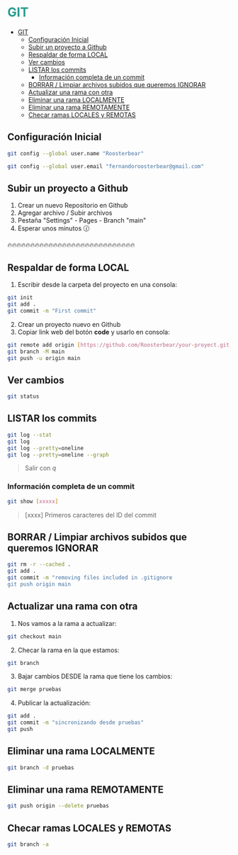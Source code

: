 <div style="color:#2a9d8f">

# GIT
</div>

- [GIT](#git)
  - [Configuración Inicial](#configuración-inicial)
  - [Subir un proyecto a Github](#subir-un-proyecto-a-github)
  - [Respaldar de forma LOCAL](#respaldar-de-forma-local)
  - [Ver cambios](#ver-cambios)
  - [LISTAR los commits](#listar-los-commits)
    - [Información completa de un commit](#información-completa-de-un-commit)
  - [BORRAR / Limpiar archivos subidos que queremos IGNORAR](#borrar--limpiar-archivos-subidos-que-queremos-ignorar)
  - [Actualizar una rama con otra](#actualizar-una-rama-con-otra)
  - [Eliminar una rama LOCALMENTE](#eliminar-una-rama-localmente)
  - [Eliminar una rama REMOTAMENTE](#eliminar-una-rama-remotamente)
  - [Checar ramas LOCALES y REMOTAS](#checar-ramas-locales-y-remotas)


## Configuración Inicial

```bash
git config --global user.name "Roosterbear"

git config --global user.email "fernandoroosterbear@gmail.com"
```

## Subir un proyecto a Github

1. Crear un nuevo Repositorio en Github
2. Agregar archivo / Subir archivos
3. Pestaña "Settings" - Pages - Branch "main"
4. Esperar unos minutos 🕜  

🔥🔥🔥🔥🔥🔥🔥🔥🔥🔥🔥🔥🔥🔥🔥🔥🔥🔥🔥🔥🔥🔥🔥🔥🔥🔥🔥🔥 <br/>

## Respaldar de forma LOCAL

1. Escribir desde la carpeta del proyecto en una consola:

```bash
git init
git add .
git commit -m "First commit"
```
2. Crear un proyecto nuevo en Github
3. Copiar link web del botón __code__ y usarlo en consola:

```bash
git remote add origin [https://github.com/Roosterbear/your-proyect.git]
git branch -M main
git push -u origin main
```

## Ver cambios

```bash
git status
```
## LISTAR los commits

```bash
git log --stat
git log
git log --pretty=oneline
git log --pretty=oneline --graph
```
> Salir con _q_

### Información completa de un commit

```bash
git show [xxxxx]
```
> [xxxx] Primeros caracteres del ID del commit

## BORRAR / Limpiar archivos subidos que queremos IGNORAR

```bash
git rm -r --cached .
git add .
git commit -m "removing files included in .gitignore
git push origin main
```

## Actualizar una rama con otra

1. Nos vamos a la rama a actualizar:

```bash
git checkout main
```
2. Checar la rama en la que estamos:

```bash
git branch
```

3. Bajar cambios DESDE la rama que tiene los cambios:

```bash
git merge pruebas
```

4. Publicar la actualización:

```bash
git add .
git commit -m "sincronizando desde pruebas"
git push
```

## Eliminar una rama LOCALMENTE

```bash
git branch -d pruebas
```

## Eliminar una rama REMOTAMENTE

```bash
git push origin --delete pruebas
```

## Checar ramas LOCALES y REMOTAS

```bash
git branch -a
```

